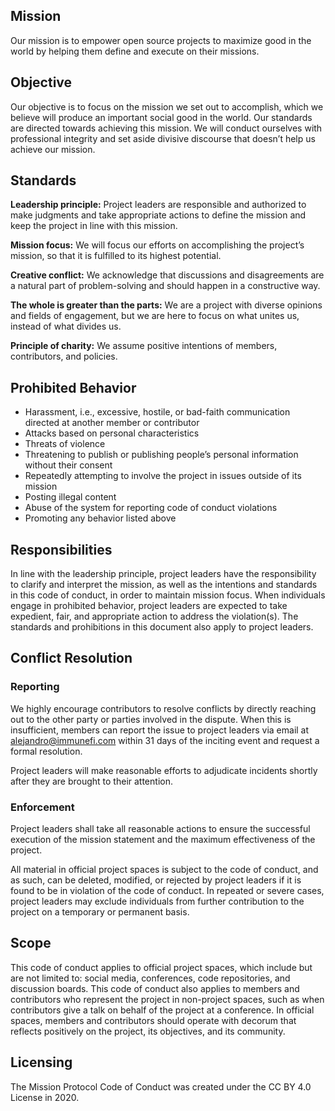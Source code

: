 ## Mission

Our mission is to empower open source projects to maximize good in the world by helping them define and execute on their missions.

## Objective

Our objective is to focus on the mission we set out to accomplish, which we believe will produce an important social good in the world. Our standards are directed towards achieving this mission. We will conduct ourselves with professional integrity and set aside divisive discourse that doesn’t help us achieve our mission.

## Standards

**Leadership principle:** Project leaders are responsible and authorized to make judgments and take appropriate actions to define the mission and keep the project in line with this mission.

**Mission focus:** We will focus our efforts on accomplishing the project’s mission, so that it is fulfilled to its highest potential.

**Creative conflict:** We acknowledge that discussions and disagreements are a natural part of problem-solving and should happen in a constructive way.

**The whole is greater than the parts:** We are a project with diverse opinions and fields of engagement, but we are here to focus on what unites us, instead of what divides us.

**Principle of charity:** We assume positive intentions of members, contributors, and policies.

## Prohibited Behavior

* Harassment, i.e., excessive, hostile, or bad-faith communication directed at another member or contributor
* Attacks based on personal characteristics 
* Threats of violence
* Threatening to publish or publishing people’s personal information without their consent
* Repeatedly attempting to involve the project in issues outside of its mission
* Posting illegal content
* Abuse of the system for reporting code of conduct violations 
* Promoting any behavior listed above

## Responsibilities

In line with the leadership principle, project leaders have the responsibility to clarify and interpret the mission, as well as the intentions and standards in this code of conduct, in order to maintain mission focus. When individuals engage in prohibited behavior, project leaders are expected to take expedient, fair, and appropriate action to address the violation(s). The standards and prohibitions in this document also apply to project leaders.

## Conflict Resolution

### Reporting

We highly encourage contributors to resolve conflicts by directly reaching out to the other party or parties involved in the dispute. When this is insufficient, members can report the issue to project leaders via email at alejandro@immunefi.com within 31 days of the inciting event and request a formal resolution.

Project leaders will make reasonable efforts to adjudicate incidents shortly after they are brought to their attention.

### Enforcement

Project leaders shall take all reasonable actions to ensure the successful execution of the mission statement and the maximum effectiveness of the project.

All material in official project spaces is subject to the code of conduct, and as such, can be deleted, modified, or rejected by project leaders if it is found to be in violation of the code of conduct. In repeated or severe cases, project leaders may exclude individuals from further contribution to the project on a temporary or permanent basis.

## Scope
This code of conduct applies to official project spaces, which include but are not limited to: social media, conferences, code repositories, and discussion boards. This code of conduct also applies to members and contributors who represent the project in non-project spaces, such as when contributors give a talk on behalf of the project at a conference. In official spaces, members and contributors should operate with decorum that reflects positively on the project, its objectives, and its community.

## Licensing

The Mission Protocol Code of Conduct was created under the CC BY 4.0 License in 2020.